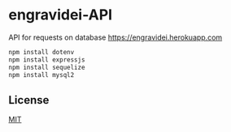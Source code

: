 # engravidei-API


API for requests on database
https://engravidei.herokuapp.com


```bash
npm install dotenv
npm install expressjs
npm install sequelize
npm install mysql2
```
## License
[MIT](https://choosealicense.com/licenses/mit/)
